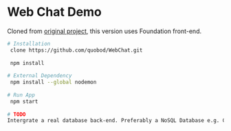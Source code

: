 <h1>Web Chat Demo</h1>

<p>Cloned from <a href="https://github.com/quauab/ChatDemo2.git">original project</a>, this version uses Foundation front-end.</p>

```bash
# Installation
 clone https://github.com/quobod/WebChat.git
 
 npm install
 
# External Dependency
 npm install --global nodemon
 
# Run App
 npm start
 
# TODO
Intergrate a real database back-end. Preferably a NoSQL Database e.g. CouchDB, MongoDB etc.
```
